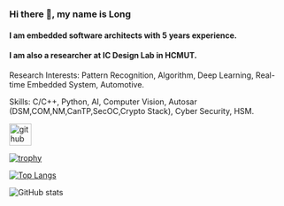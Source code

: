 ### Hi there 👋, my name is Long
#### I am embedded software architects with 5 years experience.
#### I am also a researcher at IC Design Lab in HCMUT.

Research Interests: Pattern Recognition, Algorithm, Deep Learning, Real-time Embedded System, Automotive.

Skills: C/C++, Python, AI, Computer Vision, Autosar (DSM,COM,NM,CanTP,SecOC,Crypto Stack), Cyber Security, HSM.



[<img src='https://cdn.jsdelivr.net/npm/simple-icons@3.0.1/icons/github.svg' alt='github' height='40'>](https://github.com/MAK1647)  

[![trophy](https://github-profile-trophy.vercel.app/?username=MAK1647)](https://github.com/ryo-ma/github-profile-trophy)

[![Top Langs](https://github-readme-stats.vercel.app/api/top-langs/?username=MAK1647)](https://github.com/anuraghazra/github-readme-stats)

![GitHub stats](https://github-readme-stats.vercel.app/api?username=MAK1647&show_icons=true)  

